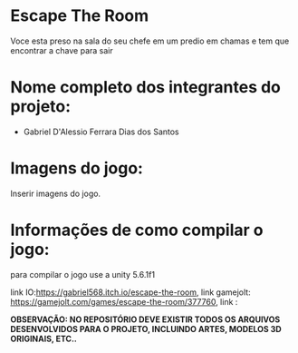 # Escape The Room

Voce esta preso na sala do seu chefe em um predio em chamas e tem que encontrar a chave para sair

# Nome completo dos integrantes do projeto:

* Gabriel D'Alessio Ferrara Dias dos Santos

# Imagens do jogo:

Inserir imagens do jogo.

# Informações de como compilar o jogo:
para compilar o jogo use a unity 5.6.1f1

link IO:https://gabriel568.itch.io/escape-the-room, 
link gamejolt: https://gamejolt.com/games/escape-the-room/377760,
link :

**OBSERVAÇÃO: NO REPOSITÓRIO DEVE EXISTIR TODOS OS ARQUIVOS DESENVOLVIDOS PARA O PROJETO, INCLUINDO ARTES, MODELOS 3D ORIGINAIS, ETC..**
